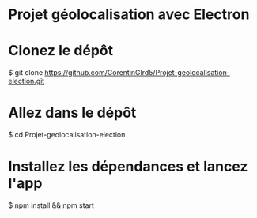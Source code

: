 # Projet géolocalisation avec Electron


# Clonez le dépôt
$ git clone https://github.com/CorentinGlrd5/Projet-geolocalisation-election.git

# Allez dans le dépôt
$ cd Projet-geolocalisation-election

# Installez les dépendances et lancez l'app
$ npm install && npm start
